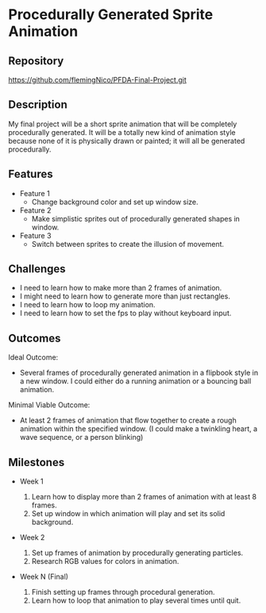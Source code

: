 # Procedurally Generated Sprite Animation

## Repository
<https://github.com/flemingNico/PFDA-Final-Project.git>

## Description
My final project will be a short sprite animation that will be completely procedurally generated. It will be a totally new kind of animation style because none of it is physically drawn or painted; it will all be generated procedurally.

## Features
- Feature 1
	- Change background color and set up window size.
- Feature 2
	- Make simplistic sprites out of procedurally generated shapes in window.
- Feature 3 
	- Switch between sprites to create the illusion of movement.

## Challenges
- I need to learn how to make more than 2 frames of animation.
- I might need to learn how to generate more than just rectangles.
- I need to learn how to loop my animation.
- I need to learn how to set the fps to play without keyboard input.

## Outcomes
Ideal Outcome:
- Several frames of procedurally generated animation in a flipbook style in a new window. I could either do a running animation or a bouncing ball animation.

Minimal Viable Outcome:
- At least 2 frames of animation that flow together to create a rough animation within the specified window. (I could make a twinkling heart, a wave sequence, or a person blinking)

## Milestones

- Week 1
  1. Learn how to display more than 2 frames of animation with at least 8 frames.
  2. Set up window in which animation will play and set its solid background.

- Week 2
  1. Set up frames of animation by procedurally generating particles.
  2. Research RGB values for colors in animation.

- Week N (Final)
  1. Finish setting up frames through procedural generation.
  2. Learn how to loop that animation to play several times until quit.